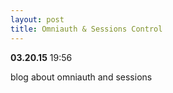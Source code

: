 ```yaml
---
layout: post
title: Omniauth & Sessions Control
---
```


**03.20.15** 19:56


blog about omniauth and sessions